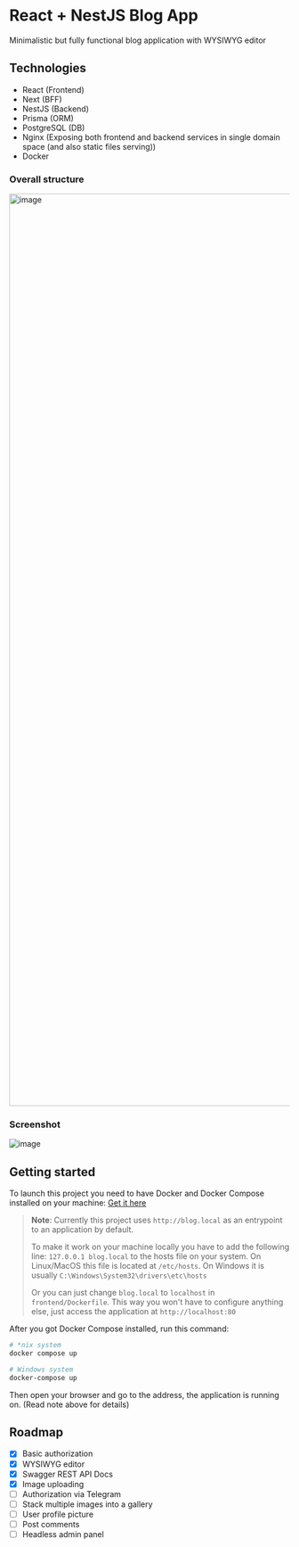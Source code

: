 # React + NestJS Blog App

Minimalistic but fully functional blog application with WYSIWYG editor

## Technologies

- React (Frontend)
- Next (BFF)
- NestJS (Backend)
- Prisma (ORM)
- PostgreSQL (DB)
- Nginx (Exposing both frontend and backend services in single domain space (and also static files serving))
- Docker

### Overall structure

<img width="1637" alt="image" src="https://github.com/len0xx/blog-react-nest/assets/21990466/c548712d-573b-422a-8139-e67fd31b8c32">


### Screenshot

![image](https://github.com/len0xx/blog-react-nest/assets/21990466/260c9d79-5976-40cc-b04b-983d54a26e37)


## Getting started

To launch this project you need to have Docker and Docker Compose installed on your machine: [Get it here](https://docs.docker.com/get-docker/)

> **Note**: Currently this project uses `http://blog.local` as an entrypoint to an application by default.
> 
> To make it work on your machine locally you have to add the following line: `127.0.0.1 blog.local` to the hosts file on your system. On Linux/MacOS this file is located at `/etc/hosts`. On Windows it is usually `C:\Windows\System32\drivers\etc\hosts`
> 
> Or you can just change `blog.local` to `localhost` in `frontend/Dockerfile`. This way you won't have to configure anything else, just access the application at `http://localhost:80`

After you got Docker Compose installed, run this command:
```bash
# *nix system
docker compose up

# Windows system
docker-compose up
```

Then open your browser and go to the address, the application is running on. (Read note above for details)

## Roadmap
- [x] Basic authorization
- [x] WYSIWYG editor
- [x] Swagger REST API Docs
- [x] Image uploading
- [ ] Authorization via Telegram
- [ ] Stack multiple images into a gallery
- [ ] User profile picture
- [ ] Post comments
- [ ] Headless admin panel
